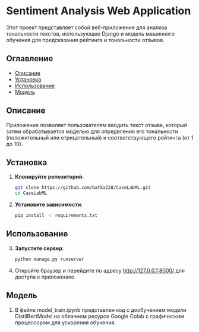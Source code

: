 # Sentiment Analysis Web Application

Этот проект представляет собой веб-приложение для анализа тональности текстов, использующее Django и модель машинного обучения для предсказания рейтинга и тональности отзывов.

## Оглавление

- [Описание](#описание)
- [Установка](#установка)
- [Использование](#использование)
- [Модель](#модель)

## Описание

Приложение позволяет пользователям вводить текст отзыва, который затем обрабатывается моделью для определения его тональности (положительный или отрицательный) и соответствующего рейтинга (от 1 до 10).

## Установка

1. **Клонируйте репозиторий**:

    ```bash
    git clone https://github.com/batka228/CaseLabML.git
    cd CaseLabML

2. **Установите зависимости**:
    
    ```bash
    pip install -r requirements.txt

## Использование

3. **Запустите сервер**:
    
    ```bash
    python manage.py runserver

4. Откройте браузер и перейдите по адресу http://127.0.0.1:8000/ для доступа к приложению.

## Модель
    
1. В файле model_train.ipynb представлен код с дообучением модели DistilBertModel на облачном ресурсе Google Colab с графическим процессором для ускорения обучения.
